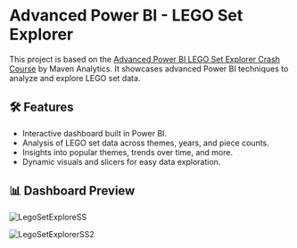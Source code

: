 # Advanced Power BI - LEGO Set Explorer

This project is based on the [Advanced Power BI LEGO Set Explorer Crash Course](https://mavenanalytics.io/crash-courses/advanced-power-bi-lego-set-explorer) by Maven Analytics. It showcases advanced Power BI techniques to analyze and explore LEGO set data.


## 🛠 Features

- Interactive dashboard built in Power BI.
- Analysis of LEGO set data across themes, years, and piece counts.
- Insights into popular themes, trends over time, and more.
- Dynamic visuals and slicers for easy data exploration.

## 📊 Dashboard Preview

![LegoSetExploreSS](https://github.com/user-attachments/assets/5e3c33f3-995c-40e3-a14c-6785c158c84a)

![LegoSetExplorerSS2](https://github.com/user-attachments/assets/5e305cab-89db-4e87-9571-6fe09f74b4a6)
